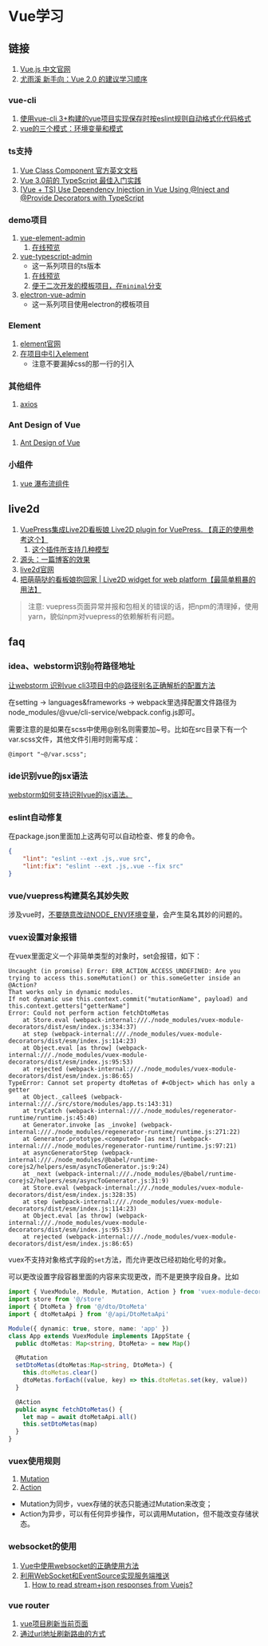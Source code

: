 # Vue学习

## 链接
1. [Vue.js 中文官网](https://cn.vuejs.org/)
1. [尤雨溪 新手向：Vue 2.0 的建议学习顺序](https://zhuanlan.zhihu.com/p/23134551)

### vue-cli
1. [使用vue-cli 3+构建的vue项目实现保存时按eslint规则自动格式化代码格式](https://blog.csdn.net/qq_39217871/article/details/89390666)
1. [vue的三个模式：环境变量和模式](https://cli.vuejs.org/zh/guide/mode-and-env.html#%E6%A8%A1%E5%BC%8F)

### ts支持
1. [Vue Class Component 官方英文文档](https://class-component.vuejs.org/)
1. [Vue 3.0前的 TypeScript 最佳入门实践](https://mp.weixin.qq.com/s/Zj-QXvAbd7yRnkUv_drHSw)
1. [[Vue + TS] Use Dependency Injection in Vue Using @Inject and @Provide Decorators with TypeScript](https://www.cnblogs.com/Answer1215/p/7522484.html)


### demo项目
1. [vue-element-admin](https://panjiachen.gitee.io/vue-element-admin-site/zh/)
    1. [在线预览](https://panjiachen.gitee.io/vue-element-admin)
1. [vue-typescript-admin](https://armour.github.io/vue-typescript-admin-docs/zh/)
    - 这一系列项目的ts版本
    1. [在线预览](https://armour.github.io/vue-typescript-admin-template)
    1. [便于二次开发的模板项目，在`minimal`分支](https://github.com/Armour/vue-typescript-admin-template/blob/minimal/README-zh.md)
1. [electron-vue-admin](https://github.com/PanJiaChen/electron-vue-admin)
    - 这一系列项目使用electron的模板项目

### Element
1. [element官网](https://element.eleme.cn/#/zh-CN)
1. [在项目中引入element](https://element.eleme.cn/#/zh-CN/component/quickstart#yin-ru-element)
   - 注意不要漏掉css的那一行的引入

### 其他组件
1. [axios](https://github.com/axios/axios)

### Ant Design of Vue
1. [Ant Design of Vue](https://www.antdv.com/docs/vue/introduce-cn/)

### 小组件
1. [vue 瀑布流组件](https://www.jianshu.com/p/f20b35adad24)

## live2d
1. [VuePress集成Live2D看板娘 Live2D plugin for VuePress. 【真正的使用参考这个】](https://github.com/JoeyBling/vuepress-plugin-helper-live2d) 
    1. [这个插件所支持几种模型](https://github.com/JoeyBling/hexo-theme-yilia-plus/wiki/live2d%E6%A8%A1%E5%9E%8B%E5%8C%85%E5%B1%95%E7%A4%BA)
1. [源头：一篇博客的效果](https://www.cnblogs.com/zjfjava/p/7639535.html)
1. [live2d官网](https://www.live2d.com/zh-CHS/)
1. [把萌萌哒的看板娘抱回家 | Live2D widget for web platform【最简单粗暴的用法】](https://github.com/stevenjoezhang/live2d-widget)

> 注意: vuepress页面异常并报和包相关的错误的话，把npm的清理掉，使用yarn，貌似npm对vuepress的依赖解析有问题。

## faq
### idea、webstorm识别`@`符路径地址
[让webstorm 识别vue cli3项目中的@路径别名正确解析的配置方法](https://blog.csdn.net/weixin_43343144/article/details/88668787)

在setting -> languages&frameworks -> webpack里选择配置文件路径为 node_modules/@vue/cli-service/webpack.config.js即可。

需要注意的是如果在scss中使用@别名则需要加~号。比如在src目录下有一个var.scss文件，其他文件引用时则需写成：
```vue
@import "~@/var.scss";
```

### ide识别vue的jsx语法
[webstorm如何支持识别vue的jsx语法。](https://segmentfault.com/q/1010000010111321)


### eslint自动修复
在package.json里面加上这两句可以自动检查、修复的命令。
```json
{
    "lint": "eslint --ext .js,.vue src",
    "lint:fix": "eslint --ext .js,.vue --fix src"
}
```
### vue/vuepress构建莫名其妙失败
涉及vue时，[不要随意改动NODE_ENV环境变量](https://github.com/vuejs/vuepress/issues/2194)，会产生莫名其妙的问题的。

### vuex设置对象报错
在vuex里面定义一个非简单类型的对象时，set会报错，如下：
```
Uncaught (in promise) Error: ERR_ACTION_ACCESS_UNDEFINED: Are you trying to access this.someMutation() or this.someGetter inside an @Action? 
That works only in dynamic modules. 
If not dynamic use this.context.commit("mutationName", payload) and this.context.getters["getterName"]
Error: Could not perform action fetchDtoMetas
    at Store.eval (webpack-internal:///./node_modules/vuex-module-decorators/dist/esm/index.js:334:37)
    at step (webpack-internal:///./node_modules/vuex-module-decorators/dist/esm/index.js:114:23)
    at Object.eval [as throw] (webpack-internal:///./node_modules/vuex-module-decorators/dist/esm/index.js:95:53)
    at rejected (webpack-internal:///./node_modules/vuex-module-decorators/dist/esm/index.js:86:65)
TypeError: Cannot set property dtoMetas of #<Object> which has only a getter
    at Object._callee$ (webpack-internal:///./src/store/modules/app.ts:143:31)
    at tryCatch (webpack-internal:///./node_modules/regenerator-runtime/runtime.js:45:40)
    at Generator.invoke [as _invoke] (webpack-internal:///./node_modules/regenerator-runtime/runtime.js:271:22)
    at Generator.prototype.<computed> [as next] (webpack-internal:///./node_modules/regenerator-runtime/runtime.js:97:21)
    at asyncGeneratorStep (webpack-internal:///./node_modules/@babel/runtime-corejs2/helpers/esm/asyncToGenerator.js:9:24)
    at _next (webpack-internal:///./node_modules/@babel/runtime-corejs2/helpers/esm/asyncToGenerator.js:31:9)
    at Store.eval (webpack-internal:///./node_modules/vuex-module-decorators/dist/esm/index.js:328:35)
    at step (webpack-internal:///./node_modules/vuex-module-decorators/dist/esm/index.js:114:23)
    at Object.eval [as throw] (webpack-internal:///./node_modules/vuex-module-decorators/dist/esm/index.js:95:53)
    at rejected (webpack-internal:///./node_modules/vuex-module-decorators/dist/esm/index.js:86:65)
```
vuex不支持对象格式字段的`set`方法，而允许更改已经初始化号的对象。

可以更改设置字段容器里面的内容来实现更改，而不是更换字段自身。比如
```typescript
import { VuexModule, Module, Mutation, Action } from 'vuex-module-decorators'
import store from '@/store'
import { DtoMeta } from '@/dto/DtoMeta'
import { dtoMetaApi } from '@/api/DtoMetaApi'

Module({ dynamic: true, store, name: 'app' })
class App extends VuexModule implements IAppState {
  public dtoMetas: Map<string, DtoMeta> = new Map()

  @Mutation
  setDtoMetas(dtoMetas:Map<string, DtoMeta>) {
    this.dtoMetas.clear()
    dtoMetas.forEach((value, key) => this.dtoMetas.set(key, value))
  }

  @Action
  public async fetchDtoMetas() {
    let map = await dtoMetaApi.all()
    this.setDtoMetas(map)
  }
}
```

### vuex使用规则
1. [Mutation](https://vuex.vuejs.org/zh/guide/mutations.html)
1. [Action](https://vuex.vuejs.org/zh/guide/actions.html)

- Mutation为同步，vuex存储的状态只能通过Mutation来改变；
- Action为异步，可以有任何异步操作，可以调用Mutation，但不能改变存储状态。

### websocket的使用
1. [Vue中使用websocket的正确使用方法](https://www.jianshu.com/p/9d8b2e42328c)
1. [利用WebSocket和EventSource实现服务端推送](https://www.jianshu.com/p/958eba34a5da)
    1. [How to read stream+json responses from Vuejs?](https://stackoverflow.com/questions/52802922/how-to-read-streamjson-responses-from-vuejs)

### vue router
1. [vue项目刷新当前页面](https://segmentfault.com/a/1190000017007631)
1. [通过url地址刷新路由的方式](https://armour.github.io/vue-typescript-admin-docs/zh/guide/essentials/router-and-nav.html#%E7%82%B9%E5%87%BB%E4%BE%A7%E8%BE%B9%E6%A0%8F-%E5%88%B7%E6%96%B0%E5%BD%93%E5%89%8D%E8%B7%AF%E7%94%B1)

